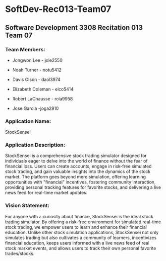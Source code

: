 # SoftDev-Rec013-Team07
## Software Development 3308 Recitation 013 Team 07

### Team Members:

- Jongwon Lee  - jole2550

- Noah Turner  - notu5412

- Davis Olson  - daol3974

- Elizabeth Coleman  - elco5414

- Robert LaChausse - rola9958

- Jose Garcia -joga2910

### Application Name: 

StockSensei

### Application Description:

StockSensei is a comprehensive stock trading simulator designed for individuals eager to delve into the world of finance without the fear of financial loss. Users can create accounts, engage in risk-free simulated stock trading, and gain valuable insights into the dynamics of the stock market. The platform goes beyond mere simulation, offering learning opportunities with "financial" incentives, fostering community interaction, providing personal tracking features for favorite stocks, and delivering a live news feed for real-time market updates.

### Vision Statement:

For anyone with a curiosity about finance, StockSensei is the ideal stock trading simulator. By offering a risk-free environment for simulated real-time stock trading, we empower users to learn and enhance their financial education. Unlike other stock simulation applications, StockSensei not only simulates trading but also cultivates a community of learners, incentivizes financial education, keeps users informed with a live news feed of real stock market events, and allows users to track their own personal favorite trades/stocks.
